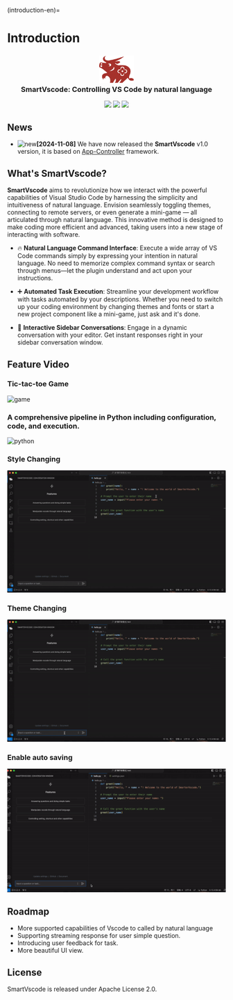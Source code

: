 (introduction-en)=

# Introduction

<h3 align="center"><img src="../_static/ai-logo.png" height="64"><br>SmartVscode: Controlling VS Code by natural language</h3>


<div align="center">

![](https://img.shields.io/visual-studio-marketplace/v/gencay.vscode-chatgpt?color=orange&label=VS%20Code)
![](https://img.shields.io/badge/license-Apache--2.0-black")
[![](https://img.shields.io/badge/Docs-English%7C%E4%B8%AD%E6%96%87-blue?logo=markdown)](https://alibaba.github.io/smart-vscode-extension/en/index.html)

</div>



## News
- <img src="https://img.alicdn.com/imgextra/i3/O1CN01SFL0Gu26nrQBFKXFR_!!6000000007707-2-tps-500-500.png" alt="new" width="30" height="30"/>**[2024-11-08]** We have now released the **SmartVscode** v1.0 version, it is based on [App-Controller](https://github.com/alibaba/app-controller) framework.

## What's SmartVscode?
**SmartVscode** aims to revolutionize how we interact with the powerful capabilities of Visual Studio Code by harnessing the simplicity and intuitiveness of natural language. Envision seamlessly toggling themes, connecting to remote servers, or even generate a mini-game — all articulated through natural language. This innovative method is designed to make coding more efficient and advanced, taking users into a new stage of interacting with software.

- 🔥 **Natural Language Command Interface**: Execute a wide array of VS Code commands simply by expressing your intention in natural language. No need to memorize complex command syntax or search through menus—let the plugin understand and act upon your instructions.

- ➕ **Automated Task Execution**: Streamline your development workflow with tasks automated by your descriptions. Whether you need to switch up your coding environment by changing themes and fonts or start a new project component like a mini-game, just ask and it's done.

- 📃 **Interactive Sidebar Conversations**: Engage in a dynamic conversation with your editor. Get instant responses right in your sidebar conversation window.


## Feature Video

### Tic-tac-toe Game

<!-- https://github.com/alibaba/pilotscope/assets/31238100/eef9765a-8cda-4654-a147-475ed1a13c58 -->
![game](../_static/game8x.gif)

### A comprehensive pipeline in Python including configuration, code, and execution.
![python](../_static/quicksort4x.gif)

### Style Changing

<!-- https://github.com/alibaba/pilotscope/assets/31238100/18480837-b90f-44d6-8c28-d5f17a4552da -->
![style](../_static/fontsize2x.gif)

### Theme Changing

<!-- https://github.com/alibaba/pilotscope/assets/31238100/2a8cd2fd-22df-4ba0-a564-90cad6c708bb -->
![Theme Changing](../_static/theme1_8x.gif)


### Enable auto saving

<!-- https://github.com/alibaba/pilotscope/assets/31238100/77548e8a-2832-4770-8924-ea479646e3a8 -->
![Auto Saving](../_static/autosave2x.gif)


## Roadmap
- More supported capabilities of Vscode to called by natural language
- Supporting streaming response for user simple question.
- Introducing user feedback for task. 
- More beautiful UI view.

## License
SmartVscode is released under Apache License 2.0.

